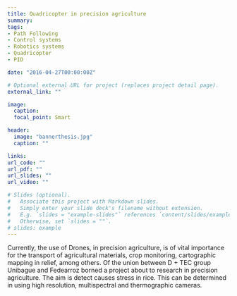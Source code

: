 ```yaml
---
title: Quadricopter in precision agriculture
summary: 
tags: 
- Path Following
- Control systems
- Robotics systems
- Quadricopter
- PID

date: "2016-04-27T00:00:00Z"

# Optional external URL for project (replaces project detail page).
external_link: ""

image:
  caption: 
  focal_point: Smart

header:
  image: "bannerthesis.jpg"
  caption: ""

links:
url_code: ""
url_pdf: ""
url_slides: ""
url_video: ""

# Slides (optional).
#   Associate this project with Markdown slides.
#   Simply enter your slide deck's filename without extension.
#   E.g. `slides = "example-slides"` references `content/slides/example-slides.md`.
#   Otherwise, set `slides = ""`.
# slides: example
---
```




Currently, the use of Drones, in precision agriculture, is of vital importance for the transport of agricultural materials, crop monitoring, cartographic mapping in relief, among others. Of the union between D + TEC group Unibague  and Fedearroz borned a project about to research in precision agriculture. The aim is detect causes stress in rice. This can be determined in using high resolution, multispectral and thermographic cameras.
